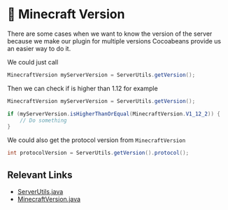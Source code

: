 # 📜 Minecraft Version

There are some cases when we want to know the version of the server because we make our plugin for multiple versions
Cocoabeans provide us an easier way to do it.

We could just call
```java
MinecraftVersion myServerVersion = ServerUtils.getVersion();
```

Then we can check if is higher than 1.12 for example
```java
MinecraftVersion myServerVersion = ServerUtils.getVersion();

if (myServerVersion.isHigherThanOrEqual(MinecraftVersion.V1_12_2)) {
    // Do something
}
```

We could also get the protocol version from `MinecraftVersion`
```java
int protocolVersion = ServerUtils.getVersion().protocol();
```

## Relevant Links
* [ServerUtils.java](https://cocoa-beans.apartium.net/%version%/spigot/net/apartium/cocoabeans/spigot/ServerUtils.html)
* [MinecraftVersion.java](https://cocoa-beans.apartium.net/%version%/common/net/apartium/cocoabeans/structs/MinecraftVersion.html)